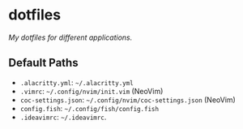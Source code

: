 # dotfiles
_My dotfiles for different applications._ 

## Default Paths
- `.alacritty.yml`: `~/.alacritty.yml`
- `.vimrc`: `~/.config/nvim/init.vim` (NeoVim)
- `coc-settings.json`: `~/.config/nvim/coc-settings.json` (NeoVim)
- `config.fish`: `~/.config/fish/config.fish`
- `.ideavimrc`: `~/.ideavimrc`.
